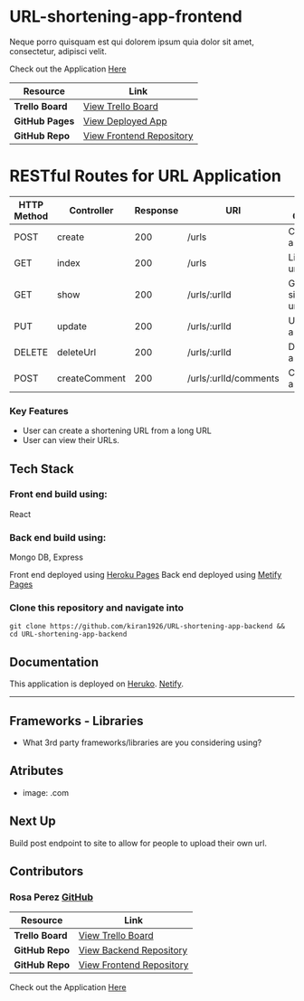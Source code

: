 # URL-shortening-app-frontend

Neque porro quisquam est qui dolorem ipsum quia dolor sit amet, consectetur, adipisci velit.

Check out the Application [Here](https://) 


| Resource            | Link |
|---------------------|------|
| **Trello Board**     | [View Trello Board](https://trello.com/b/m0Z0nQ76/project-3-crud) |
| **GitHub Pages**    | [View Deployed App](https://) |
| **GitHub Repo**     | [View Frontend Repository](https://github.com/kiran1926/URL-shortening-app-backend) 

# RESTful Routes for URL Application

| HTTP Method | Controller       | Response | URI                          | Use Case              |
|-------------|------------------|----------|-------------------------------|------------------------|
| POST        | create           | 200      | /urls                        | Create a url          |
| GET         | index            | 200      | /urls                        | List urls             |
| GET         | show             | 200      | /urls/:urlId               | Get a single url      |
| PUT         | update           | 200      | /urls/:urlId               | Update a url          |
| DELETE      | deleteUrl       | 200      | /urls/:urlId               | Delete a url          |
| POST        | createComment    | 200      | /urls/:urlId/comments      | Create a note       |



### Key Features

- User can create a shortening URL from a long URL
- User can view their URLs.
<!-- - User can see their analytics displayed on the screen. -->

## Tech Stack
### Front end build using: 
 React
 ### Back end build using: 
 Mongo DB, Express


 Front end deployed using [Heroku Pages](https://www.heroku.com/)
 Back end deployed using [Metify Pages](https://www.netlify.com/)


### Clone this repository and navigate into

`git clone https://github.com/kiran1926/URL-shortening-app-backend && cd URL-shortening-app-backend`


## Documentation 

This application is deployed on [Heruko](https://). [Netify](https://).

 ---
## Frameworks - Libraries

- What 3rd party frameworks/libraries are you considering using?


## Atributes

- image: .com

## Next Up

Build post endpoint to site to allow for people to upload their own url.

 ## Contributors
   
 ### Rosa Perez [GitHub](https://github.com/paintedlbird7)

 | Resource            | Link |
|---------------------|------|
| **Trello Board**     | [View Trello Board](https://trello.com/b/m0Z0nQ76/project-3-crud) |
| **GitHub Repo**     | [View Backend Repository](https://github.com/kiran1926/URL-shortening-app-backend) |
| **GitHub Repo**     | [View Frontend Repository](https://github.com/kiran1926/URL-shortening-app-frontend) |


Check out the Application [Here](https://) 